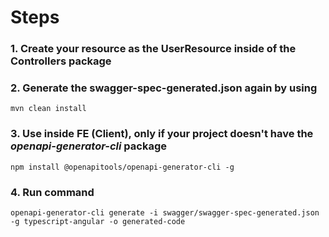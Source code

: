# Steps
### 1. Create your resource as the UserResource inside of the Controllers package
### 2. Generate the swagger-spec-generated.json again by using 
```agsl
mvn clean install
```
### 3. Use inside FE (Client), only if your project doesn't have the _**openapi-generator-cli**_ package
```
npm install @openapitools/openapi-generator-cli -g 
```
### 4. Run command
```
openapi-generator-cli generate -i swagger/swagger-spec-generated.json -g typescript-angular -o generated-code
```
